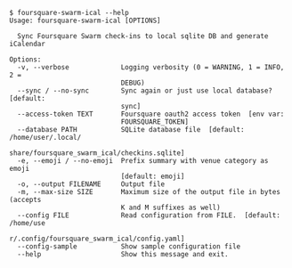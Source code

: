     $ foursquare-swarm-ical --help
    Usage: foursquare-swarm-ical [OPTIONS]
    
      Sync Foursquare Swarm check-ins to local sqlite DB and generate iCalendar
    
    Options:
      -v, --verbose             Logging verbosity (0 = WARNING, 1 = INFO, 2 =
                                DEBUG)
      --sync / --no-sync        Sync again or just use local database?  [default:
                                sync]
      --access-token TEXT       Foursquare oauth2 access token  [env var:
                                FOURSQUARE_TOKEN]
      --database PATH           SQLite database file  [default: /home/user/.local/
                                share/foursquare_swarm_ical/checkins.sqlite]
      -e, --emoji / --no-emoji  Prefix summary with venue category as emoji
                                [default: emoji]
      -o, --output FILENAME     Output file
      -m, --max-size SIZE       Maximum size of the output file in bytes (accepts
                                K and M suffixes as well)
      --config FILE             Read configuration from FILE.  [default: /home/use
                                r/.config/foursquare_swarm_ical/config.yaml]
      --config-sample           Show sample configuration file
      --help                    Show this message and exit.
